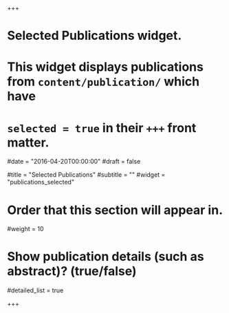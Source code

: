 +++
# Selected Publications widget.
# This widget displays publications from `content/publication/` which have
# `selected = true` in their `+++` front matter.

#date = "2016-04-20T00:00:00"
#draft = false

#title = "Selected Publications"
#subtitle = ""
#widget = "publications_selected"

# Order that this section will appear in.
#weight = 10

# Show publication details (such as abstract)? (true/false)
#detailed_list = true

+++
